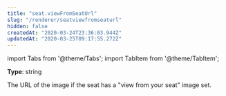 ```yaml
---
title: "seat.viewFromSeatUrl"
slug: "/renderer/seatviewfromseaturl"
hidden: false
createdAt: "2020-03-24T23:36:03.944Z"
updatedAt: "2020-03-25T09:17:55.272Z"
---
```


import Tabs from '@theme/Tabs';
import TabItem from '@theme/TabItem';

**Type**: string  

The URL of the image if the seat has a "view from your seat" image set.
